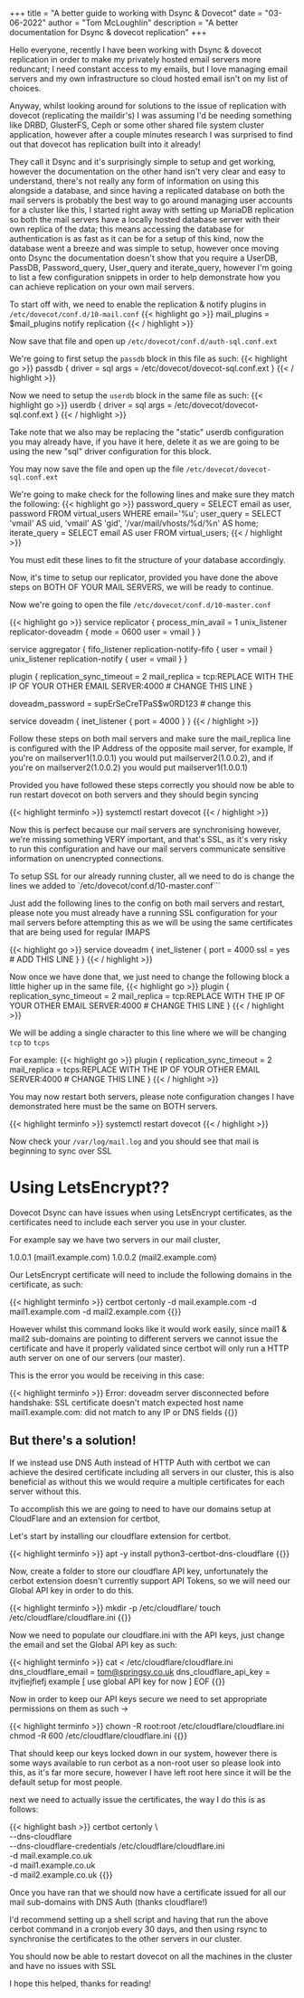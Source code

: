 +++
title = "A better guide to working with Dsync & Dovecot"
date = "03-06-2022"
author = "Tom McLoughlin"
description = "A better documentation for Dsync & dovecot replication"
+++

Hello everyone, recently I have been working with Dsync & dovecot replication in order to make my privately hosted email servers more reduncant; I need constant access to my emails, but I love managing email servers and my own infrastructure so cloud hosted email isn't on my list of choices.

Anyway, whilst looking around for solutions to the issue of replication with dovecot (replicating the maildir's) I was assuming I'd be needing something like DRBD, GlusterFS, Ceph or some other shared file system cluster application, however after a couple minutes research I was surprised to find out that dovecot has replication built into it already!

They call it Dsync and it's surprisingly simple to setup and get working, however the documentation on the other hand isn't very clear and easy to understand, there's not really any form of information on using this alongside a database, and since having a replicated database on both the mail servers is probably the best way to go around managing user accounts for a cluster like this, I started right away with setting up MariaDB replication so both the mail servers have a locally hosted database server with their own replica of the data; this means accessing the database for authentication is as fast as it can be for a setup of this kind, now the database went a breeze and was simple to setup, however once moving onto Dsync the documentation doesn't show that you require a UserDB, PassDB, Password_query, User_query and iterate_query, however I'm going to list a few configuration snippets in order to help demonstrate how you can achieve replication on your own mail servers.

To start off with, we need to enable the replication & notify plugins in ```/etc/dovecot/conf.d/10-mail.conf```
{{< highlight go >}}
mail_plugins = $mail_plugins notify replication
{{< / highlight >}}

Now save that file and open up ```/etc/dovecot/conf.d/auth-sql.conf.ext```

We're going to first setup the ```passdb``` block in this file as such:
{{< highlight go >}}
passdb {
    driver = sql
    args = /etc/dovecot/dovecot-sql.conf.ext
}
{{< / highlight >}}

Now we need to setup the ```userdb``` block in the same file as such:
{{< highlight go >}}
userdb {
    driver = sql
    args = /etc/dovecot/dovecot-sql.conf.ext
}
{{< / highlight >}}

Take note that we also may be replacing the "static" userdb configuration you may already have, if you have it here, delete it as we are going to be using the new "sql" driver configuration for this block.

You may now save the file and open up the file ```/etc/dovecot/dovecot-sql.conf.ext```

We're going to make check for the following lines and make sure they match the following:
{{< highlight go >}}
password_query = SELECT email as user, password FROM virtual_users WHERE email='%u';
user_query = SELECT 'vmail' AS uid, 'vmail' AS 'gid', '/var/mail/vhosts/%d/%n' AS home;
iterate_query = SELECT email AS user FROM virtual_users;
{{< / highlight >}}

You must edit these lines to fit the structure of your database accordingly.

Now, it's time to setup our replicator, provided you have done the above steps on BOTH OF YOUR MAIL SERVERS, we will be ready to continue.

Now we're going to open the file ```/etc/dovecot/conf.d/10-master.conf```

{{< highlight go >}}
service replicator {
  process_min_avail = 1
  unix_listener replicator-doveadm {
    mode = 0600
    user = vmail
  }
}

service aggregator {
  fifo_listener replication-notify-fifo {
    user = vmail
  }
  unix_listener replication-notify {
    user = vmail
  }
}

plugin {
  replication_sync_timeout = 2
  mail_replica = tcp:REPLACE WITH THE IP OF YOUR OTHER EMAIL SERVER:4000 # CHANGE THIS LINE
}

doveadm_password = supErSeCreTPaS$w0RD123 # change this

service doveadm {
  inet_listener {
    port = 4000
  }
}
{{< / highlight >}}

Follow these steps on both mail servers and make sure the mail_replica line is configured with the IP Address of the opposite mail server, for example,
If you're on mailserver1(1.0.0.1) you would put mailserver2(1.0.0.2), and if you're on mailserver2(1.0.0.2) you would put mailserver1(1.0.0.1)

Provided you have followed these steps correctly you should now be able to run restart dovecot on both servers and they should begin syncing

{{< highlight terminfo >}}
systemctl restart dovecot
{{< / highlight >}}

Now this is perfect because our mail servers are synchronising however, we're missing something VERY important, and that's SSL,
as it's very risky to run this configuration and have our mail servers communicate sensitive information on unencrypted connections.

To setup SSL for our already running cluster, all we need to do is change the lines we added to `/etc/dovecot/conf.d/10-master.conf```

Just add the following lines to the config on both mail servers and restart, please note you must already have a running SSL configuration for your mail servers before attempting this as we will be using the same certificates that are being used for regular IMAPS

{{< highlight go >}}
service doveadm {
  inet_listener {
    port = 4000
    ssl = yes # ADD THIS LINE
  }
}
{{< / highlight >}}

Now once we have done that, we just need to change the following block a little higher up in the same file,
{{< highlight go >}}
plugin {
  replication_sync_timeout = 2
  mail_replica = tcp:REPLACE WITH THE IP OF YOUR OTHER EMAIL SERVER:4000 # CHANGE THIS LINE
}
{{< / highlight >}}

We will be adding a single character to this line where we will be changing `tcp` to `tcps`

For example:
{{< highlight go >}}
plugin {
  replication_sync_timeout = 2
  mail_replica = tcps:REPLACE WITH THE IP OF YOUR OTHER EMAIL SERVER:4000 # CHANGE THIS LINE
}
{{< / highlight >}}

You may now restart both servers, please note configuration changes I have demonstrated here must be the same on BOTH servers.

{{< highlight terminfo >}}
systemctl restart dovecot
{{< / highlight >}}

Now check your ```/var/log/mail.log``` and you should see that mail is beginning to sync over SSL

# Using LetsEncrypt??
Dovecot Dsync can have issues when using LetsEncrypt certificates, as the certificates need to include each server you use in your cluster.

For example say we have two servers in our mail cluster,

1.0.0.1 (mail1.example.com)
1.0.0.2 (mail2.example.com)

Our LetsEncrypt certificate will need to include the following domains in the certificate, as such:

{{< highlight terminfo >}}
certbot certonly -d mail.example.com -d mail1.example.com -d mail2.example.com
{{</highlight>}}

However whilst this command looks like it would work easily, since mail1 & mail2 sub-domains are pointing to different servers we cannot issue the certificate and have it properly validated since certbot will only run a HTTP auth server on one of our servers (our master).

This is the error you would be receiving in this case:

{{< highlight terminfo >}}
Error: doveadm server disconnected before handshake: SSL certificate doesn't match expected host name mail1.example.com: did not match to any IP or DNS fields
{{</highlight>}}

## But there's a solution!

If we instead use DNS Auth instead of HTTP Auth with certbot we can achieve the desired certificate including all servers in our cluster, this is also beneficial as without this we would require a multiple certificates for each server without this.

To accomplish this we are going to need to have our domains setup at CloudFlare and an extension for certbot,

Let's start by installing our cloudflare extension for certbot.

{{< highlight terminfo >}}
apt -y install python3-certbot-dns-cloudflare
{{</highlight>}}

Now, create a folder to store our cloudflare API key, unfortunately the cerbot extension doesn't currently support API Tokens, so we will need our Global API key in order to do this.

{{< highlight terminfo >}}
mkdir -p /etc/cloudflare/
touch /etc/cloudflare/cloudflare.ini
{{</highlight>}}

Now we need to populate our cloudflare.ini with the API keys, just change the email and set the Global API key as such:

{{< highlight terminfo >}}
cat <<EOF > /etc/cloudflare/cloudflare.ini
dns_cloudflare_email = tom@springsy.co.uk
dns_cloudflare_api_key = itvjfiejfiefj example [ use global API key for now ]
EOF
{{</highlight>}}

Now in order to keep our API keys secure we need to set appropriate permissions on them as such ->

{{< highlight terminfo >}}
chown -R root:root /etc/cloudflare/cloudflare.ini
chmod -R 600 /etc/cloudflare/cloudflare.ini
{{</highlight>}}

That should keep our keys locked down in our system, however there is some ways available to run cerbot as a non-root user so please look into this, as it's far more secure, however I have left root here since it will be the default setup for most people.

next we need to actually issue the certificates, the way I do this is as follows:

{{< highlight bash >}}
certbot certonly \                            
--dns-cloudflare \
--dns-cloudflare-credentials /etc/cloudflare/cloudflare.ini \
-d mail.example.co.uk \
-d mail1.example.co.uk \
-d mail2.example.co.uk
{{</highlight>}}

Once you have ran that we should now have a certificate issued for all our mail sub-domains with DNS Auth (thanks cloudflare!)

I'd recommend setting up a shell script and having that run the above cerbot command in a cronjob every 30 days, and then using rsync to synchronise the certificates to the other servers in our cluster.

You should now be able to restart dovecot on all the machines in the cluster and have no issues with SSL

I hope this helped, thanks for reading!